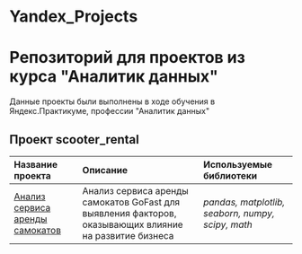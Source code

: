 # Yandex_Projects
# Репозиторий для проектов из курса "Аналитик данных"

Данные проекты были выполнены в ходе обучения в Яндекс.Практикуме, профессии "Аналитик данных" 

## Проект scooter_rental



| Название проекта | Описание | Используемые библиотеки | 
| :---------------------- | :---------------------- | :---------------------- |
| [Анализ сервиса аренды самокатов](scooter_rental) | Анализ сервиса аренды самокатов GoFast для выявления факторов, оказывающих влияние на развитие бизнеса | *pandas, matplotlib, seaborn, numpy, scipy, math* |
